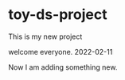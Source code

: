# toy-ds-project

This is my new project

welcome everyone. 2022-02-11


Now I am adding something new.
